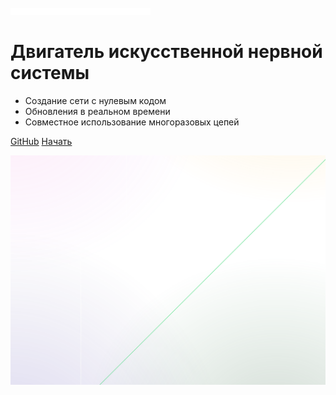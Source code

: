 <!-- _coverpage.md -->

![logo](_media/space.png)

# **Двигатель искусственной нервной системы**

- Создание сети с нулевым кодом
- Обновления в реальном времени
- Совместное использование многоразовых цепей

[GitHub](https://github.com/docsifyjs/docsify/)
[Начать](#о)

![](_media/bg.svg)